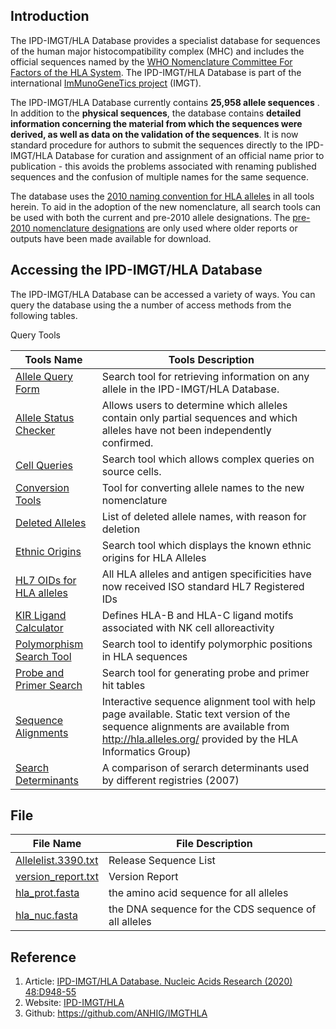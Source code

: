 ## Introduction
The IPD-IMGT/HLA Database provides a specialist database for sequences of the human major histocompatibility complex (MHC) and includes the official sequences named by the [WHO Nomenclature Committee For Factors of the HLA System](http://hla.alleles.org/nomenclature/committee.html). The IPD-IMGT/HLA Database is part of the international [ImMunoGeneTics project](http://www.imgt.org/) (IMGT).

The IPD-IMGT/HLA Database currently contains **25,958 allele sequences** . In addition to the **physical sequences**, the database contains **detailed information concerning the material from which the sequences were derived, as well as data on the validation of the sequences**. It is now standard procedure for authors to submit the sequences directly to the IPD-IMGT/HLA Database for curation and assignment of an official name prior to publication - this avoids the problems associated with renaming published sequences and the confusion of multiple names for the same sequence. 

The database uses the [2010 naming convention for HLA alleles](http://hla.alleles.org/nomenclature/naming.html) in all tools herein. To aid in the adoption of the new nomenclature, all search tools can be used with both the current and pre-2010 allele designations. The [pre-2010 nomenclature designations](http://hla.alleles.org/nomenclature/naming_prev.html) are only used where older reports or outputs have been made available for download.

## Accessing the IPD-IMGT/HLA Database
The IPD-IMGT/HLA Database can be accessed a variety of ways. You can query the database using the a number of access methods from the following tables.

Query Tools

Tools Name | Tools Description
---|---
[Allele Query Form](https://www.ebi.ac.uk/ipd/imgt/hla/allele.html) | Search tool for retrieving information on any allele in the IPD-IMGT/HLA Database.
[Allele Status Checker](https://www.ebi.ac.uk/ipd/imgt/hla/all_confirm.html) | Allows users to determine which alleles contain only partial sequences and which alleles have not been independently confirmed.
[Cell Queries](https://www.ebi.ac.uk/ipd/imgt/hla/cell_query.html) | Search tool which allows complex queries on source cells.
[Conversion Tools](https://www.ebi.ac.uk/ipd/imgt/hla/convert_name.html) | Tool for converting allele names to the new nomenclature
[Deleted Alleles](https://www.ebi.ac.uk/cgi-bin/ipd/imgt/hla/deleted.cgi) | List of deleted allele names, with reason for deletion
[Ethnic Origins](https://www.ebi.ac.uk/ipd/imgt/hla/ethnicity.html) | Search tool which displays the known ethnic origins for HLA Alleles
[HL7 OIDs for HLA alleles](https://www.ebi.ac.uk/ipd/imgt/hla/isoid.html) | All HLA alleles and antigen specificities have now received ISO standard HL7 Registered IDs
[KIR Ligand Calculator](https://www.ebi.ac.uk/ipd/kir/ligand.html) | Defines HLA-B and HLA-C ligand motifs associated with NK cell alloreactivity
[Polymorphism Search Tool](https://www.ebi.ac.uk/ipd/imgt/hla/polymorph.html) | Search tool to identify polymorphic positions in HLA sequences
[Probe and Primer Search](https://www.ebi.ac.uk/ipd/imgt/hla/probe.html) | Search tool for generating probe and primer hit tables
[Sequence Alignments](https://www.ebi.ac.uk/ipd/imgt/hla/align.html) | Interactive sequence alignment tool with help page available. Static text version of the sequence alignments are available from http://hla.alleles.org/ provided by the HLA Informatics Group)
[Search Determinants](https://www.ebi.ac.uk/ipd/imgt/hla/searchdet.html) | A comparison of serarch determinants used by different registries (2007)

## File


File Name | File Description
---|---
[Allelelist.3390.txt](https://github.com/HIT-ImmunologyLab/NCP-scRNA-seq/blob/master/public_dataset/IMGTHLA/Allelelist.3390.txt) | Release Sequence List
[version_report.txt](https://github.com/HIT-ImmunologyLab/NCP-scRNA-seq/blob/master/public_dataset/IMGTHLA/version_report.tx) | Version Report
[hla_prot.fasta](https://github.com/HIT-ImmunologyLab/NCP-scRNA-seq/blob/master/public_dataset/IMGTHLA/hla_prot.fasta)|the amino acid sequence for all alleles
[hla_nuc.fasta](https://github.com/HIT-ImmunologyLab/NCP-scRNA-seq/blob/master/public_dataset/IMGTHLA/hla_nuc.fasta)|the DNA sequence for the CDS sequence of all alleles

## Reference
1. Article:  [IPD-IMGT/HLA Database. Nucleic Acids Research (2020) 48:D948-55](https://academic.oup.com/nar/article/48/D1/D948/5610347?searchresult=1)
2. Website: [IPD-IMGT/HLA ](https://www.ebi.ac.uk/ipd/imgt/hla/)
3. Github: https://github.com/ANHIG/IMGTHLA
